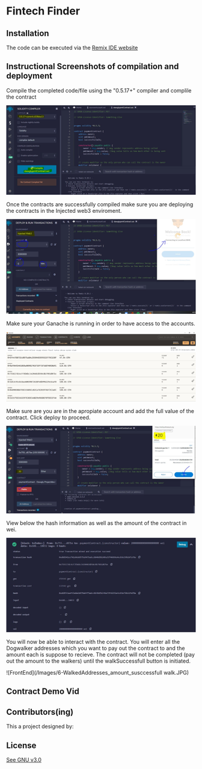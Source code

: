 #  Fintech Finder


## Installation

The code can be executed via the [Remix IDE website ](https://remix.ethereum.org/#optimize=false&runs=200&evmVersion=null&version=soljson-v0.8.7+commit.e28d00a7.js)

## Instructional Screenshots of compilation and deployment

Compile the completed code/file using the "0.5.17+" compiler and complile the contract

![FrontEnd](/Images/1-Complite.JPG)

Once the contracts are successfully compiled make sure you are deploying the contracts in the Injected web3 enviroment. 


![FrontEnd](/Images/2-Injected.JPG)


Make sure your Ganache is running in order to have access to the accounts. 

![FrontEnd](/Images/3-GanacheAccs.JPG)

Make sure are you are in the apropiate account and add the full value of the contract. Click deploy to proceed. 

![FrontEnd](/Images/4-Deploy.JPG)

View below the hash information as well as the amount of the contract in wei. 

![FrontEnd](/Images/5-HASH_Wei.JPG)

You will now be able to interact with the contract. You will enter all the Dogwalker addresses which you want to pay out the contract to and the amount each is suppose to recieve. 
The contract will not be completed (pay out the amount to the walkers) until the walkSuccessfull button is initiated. 

![FrontEnd](/Images/6-WalkedAddresses_amount_susccessfull walk.JPG)

## Contract Demo Vid




## Contributors(ing)
This a project designed by:



## License

[See GNU v3.0](https://github.com/IJASI/Challenge-3/blob/491335d4123fae396530363cb79be7070e049796/LICENSE)





